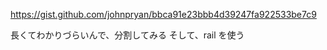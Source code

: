 https://gist.github.com/johnpryan/bbca91e23bbb4d39247fa922533be7c9

長くてわかりづらいんで、分割してみる
そして、rail を使う
